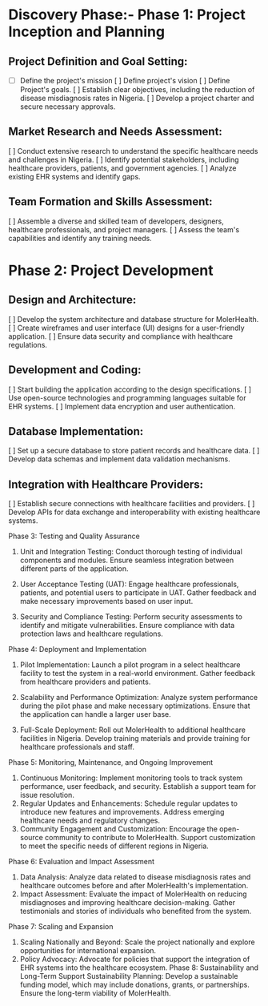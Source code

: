 # Discovery Phase:-  Phase 1: Project Inception and Planning

## Project Definition and Goal Setting:
- [ ] Define the project's mission
[ ] Define project's vision
[ ] Define Project's goals.
[ ] Establish clear objectives, including the reduction of disease misdiagnosis rates in Nigeria.
[ ] Develop a project charter and secure necessary approvals.

## Market Research and Needs Assessment:
[ ] Conduct extensive research to understand the specific healthcare needs and challenges in Nigeria.
[ ] Identify potential stakeholders, including healthcare providers, patients, and government agencies.
[ ] Analyze existing EHR systems and identify gaps.

## Team Formation and Skills Assessment:
[ ] Assemble a diverse and skilled team of developers, designers, healthcare professionals, and project managers.
[ ] Assess the team's capabilities and identify any training needs.





# Phase 2: Project Development

## Design and Architecture:
[ ] Develop the system architecture and database structure for MolerHealth.
[ ] Create wireframes and user interface (UI) designs for a user-friendly application.
[ ] Ensure data security and compliance with healthcare regulations.

## Development and Coding:
[ ] Start building the application according to the design specifications.
[ ] Use open-source technologies and programming languages suitable for EHR systems.
[ ] Implement data encryption and user authentication.

## Database Implementation:
[ ] Set up a secure database to store patient records and healthcare data.
[ ] Develop data schemas and implement data validation mechanisms.

## Integration with Healthcare Providers:
[ ] Establish secure connections with healthcare facilities and providers.
[ ] Develop APIs for data exchange and interoperability with existing healthcare systems.



Phase 3: Testing and Quality Assurance

1. Unit and Integration Testing:
Conduct thorough testing of individual components and modules.
Ensure seamless integration between different parts of the application.

2. User Acceptance Testing (UAT):
Engage healthcare professionals, patients, and potential users to participate in UAT.
Gather feedback and make necessary improvements based on user input.


3. Security and Compliance Testing:
Perform security assessments to identify and mitigate vulnerabilities.
Ensure compliance with data protection laws and healthcare regulations.


Phase 4: Deployment and Implementation

1. Pilot Implementation:
Launch a pilot program in a select healthcare facility to test the system in a real-world environment.
Gather feedback from healthcare providers and patients.
2. Scalability and Performance Optimization:
Analyze system performance during the pilot phase and make necessary optimizations.
Ensure that the application can handle a larger user base.


3. Full-Scale Deployment:
Roll out MolerHealth to additional healthcare facilities in Nigeria.
Develop training materials and provide training for healthcare professionals and staff.



Phase 5: Monitoring, Maintenance, and Ongoing Improvement
1. Continuous Monitoring:
Implement monitoring tools to track system performance, user feedback, and security.
Establish a support team for issue resolution.
2. Regular Updates and Enhancements:
Schedule regular updates to introduce new features and improvements.
Address emerging healthcare needs and regulatory changes.
3. Community Engagement and Customization:
Encourage the open-source community to contribute to MolerHealth.
Support customization to meet the specific needs of different regions in Nigeria.




Phase 6: Evaluation and Impact Assessment
1. Data Analysis:
Analyze data related to disease misdiagnosis rates and healthcare outcomes before and after MolerHealth's implementation.
2. Impact Assessment:
Evaluate the impact of MolerHealth on reducing misdiagnoses and improving healthcare decision-making.
Gather testimonials and stories of individuals who benefited from the system.





Phase 7: Scaling and Expansion

1. Scaling Nationally and Beyond:
Scale the project nationally and explore opportunities for international expansion.
2. Policy Advocacy:
Advocate for policies that support the integration of EHR systems into the healthcare ecosystem.
Phase 8: Sustainability and Long-Term Support
Sustainability Planning:
Develop a sustainable funding model, which may include donations, grants, or partnerships.
Ensure the long-term viability of MolerHealth.

